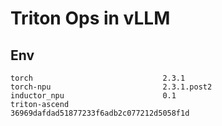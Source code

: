 # Triton Ops in vLLM

## Env

```
torch                             2.3.1
torch-npu                         2.3.1.post2
inductor_npu                      0.1
triton-ascend                     36969dafdad51877233f6adb2c077212d5058f1d
```
